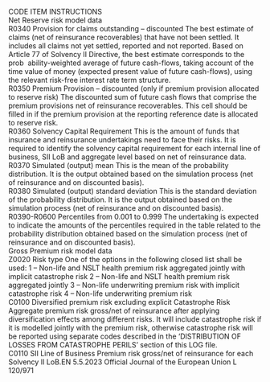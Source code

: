  
CODE  ITEM  INSTRUCTIONS  
Net Reserve risk model data  
R0340  Provision for claims 
outstanding – discounted  The best estimate of claims (net of reinsurance recoverables) that have not been 
settled. It includes all claims not yet settled, reported and not reported. Based on 
Article 77 of Solvency II Directive, the best estimate corresponds to the prob ­
ability-weighted average of future cash-flows, taking account of the time value of 
money (expected present value of future cash-flows), using the relevant risk-free 
interest rate term structure.  
R0350  Premium Provision – 
discounted (only if premium 
provision allocated to reserve 
risk)  The discounted sum of future cash flows that comprise the premium provisions 
net of reinsurance recoverables. This cell should be filled in if the premium 
provision at the reporting reference date is allocated to reserve risk.  
R0360  Solvency Capital Requirement  This is the amount of funds that insurance and reinsurance undertakings need to 
face their risks. It is required to identify the solvency capital requirement for each 
internal line of business, SII LoB and aggregate level based on net of reinsurance 
data.  
R0370  Simulated (output) mean  This is the mean of the probability distribution. It is the output obtained based on 
the simulation process (net of reinsurance and on discounted basis).  
R0380  Simulated (output) standard 
deviation  This is the standard deviation of the probability distribution. It is the output 
obtained based on the simulation process (net of reinsurance and on discounted 
basis).  
R0390-R0600  Percentiles from 0.001 to 
0.999  The undertaking is expected to indicate the amounts of the percentiles required in 
the table related to the probability distribution obtained based on the simulation 
process (net of reinsurance and on discounted basis).  
Gross Premium risk model data  
Z0020  Risk type  One of the options in the following closed list shall be used: 
1 – Non-life and NSLT health premium risk aggregated jointly with implicit 
catastrophe risk 
2 – Non-life and NSLT health premium risk aggregated jointly 
3 – Non-life underwriting premium risk with implicit catastrophe risk 
4 – Non-life underwriting premium risk  
C0100  Diversified premium risk 
excluding explicit Catastrophe 
Risk  Aggregate premium risk gross/net of reinsurance after applying diversification 
effects among different risks. 
It will include catastrophe risk if it is modelled jointly with the premium risk, 
otherwise catastrophe risk will be reported using separate codes described in the 
‘DISTRIBUTION OF LOSSES FROM CATASTROPHE PERILS’ section of this LOG 
file.  
C0110  SII Line of Business  Premium risk gross/net of reinsurance for each Solvency II LoB.EN  5.5.2023 Official Journal of the European Union L 120/971